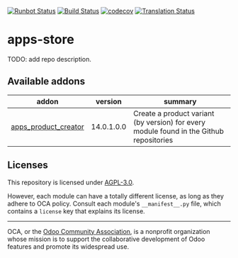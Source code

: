 [![Runbot Status](https://runbot.odoo-community.org/runbot/badge/flat/249/14.0.svg)](https://runbot.odoo-community.org/runbot/repo/github-com-oca-apps-store-249)
[![Build Status](https://travis-ci.com/OCA/apps-store.svg?branch=14.0)](https://travis-ci.com/OCA/apps-store)
[![codecov](https://codecov.io/gh/OCA/apps-store/branch/14.0/graph/badge.svg)](https://codecov.io/gh/OCA/apps-store)
[![Translation Status](https://translation.odoo-community.org/widgets/apps-store-14-0/-/svg-badge.svg)](https://translation.odoo-community.org/engage/apps-store-14-0/?utm_source=widget)

<!-- /!\ do not modify above this line -->

# apps-store

TODO: add repo description.

<!-- /!\ do not modify below this line -->

<!-- prettier-ignore-start -->

[//]: # (addons)

Available addons
----------------
addon | version | summary
--- | --- | ---
[apps_product_creator](apps_product_creator/) | 14.0.1.0.0 | Create a product variant (by version) for every module found in the Github repositories

[//]: # (end addons)

<!-- prettier-ignore-end -->

## Licenses

This repository is licensed under [AGPL-3.0](LICENSE).

However, each module can have a totally different license, as long as they adhere to OCA
policy. Consult each module's `__manifest__.py` file, which contains a `license` key
that explains its license.

----

OCA, or the [Odoo Community Association](http://odoo-community.org/), is a nonprofit
organization whose mission is to support the collaborative development of Odoo features
and promote its widespread use.
